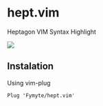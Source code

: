 # hept.vim
Heptagon VIM Syntax Highlight

![](https://i.imgur.com/bBtQgam.png)

## Instalation
Using vim-plug
```
Plug 'Fymyte/hept.vim'
```

